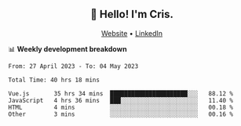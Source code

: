
<h2 align="center">👋 Hello! I'm Cris.</h2>
<p align="center">
  <a href="https://www.criscunas.dev">Website</a> •
  <a href="https://www.linkedin.com/in/cristophercunas/">LinkedIn</a> 
</p>


📊 **Weekly development breakdown**
<!--START_SECTION:waka-->

```text
From: 27 April 2023 - To: 04 May 2023

Total Time: 40 hrs 18 mins

Vue.js       35 hrs 34 mins  ██████████████████████░░░   88.12 %
JavaScript   4 hrs 36 mins   ███░░░░░░░░░░░░░░░░░░░░░░   11.40 %
HTML         4 mins          ░░░░░░░░░░░░░░░░░░░░░░░░░   00.18 %
Other        3 mins          ░░░░░░░░░░░░░░░░░░░░░░░░░   00.16 %
```

<!--END_SECTION:waka-->
